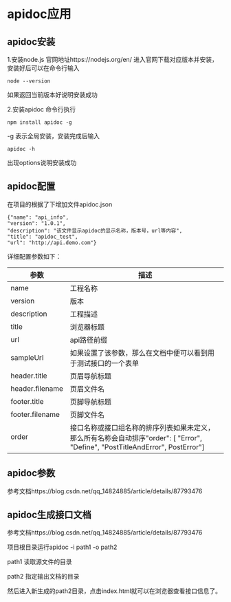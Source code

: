 # apidoc应用

## apidoc安装

1.安装node.js
官网地址https://nodejs.org/en/
进入官网下载对应版本并安装，安装好后可以在命令行输入

    node --version

如果返回当前版本好说明安装成功

2.安装apidoc
命令行执行
    
    npm install apidoc -g
    
-g 表示全局安装，安装完成后输入

    apidoc -h

出现options说明安装成功

## apidoc配置
在项目的根据了下增加文件apidoc.json

    {"name": "api_info",
    "version": "1.0.1",
    "description": "该文件显示apidoc的显示名称，版本号，url等内容",
    "title": "apidoc_test",
    "url": "http://api.demo.com"}
详细配置参数如下：

| 参数 | 描述 |
| --- | ---|
| name | 工程名称 |
| version |	版本 |
| description | 工程描述 |
| title | 浏览器标题 |
| url | api路径前缀 |
| sampleUrl | 如果设置了该参数，那么在文档中便可以看到用于测试接口的一个表单 |
| header.title | 页眉导航标题 |
| header.filename | 页眉文件名 |
| footer.title | 页脚导航标题 |
| footer.filename | 页脚文件名 |
| order | 接口名称或接口组名称的排序列表如果未定义，那么所有名称会自动排序"order": [ "Error", "Define", "PostTitleAndError", PostError"] |

## apidoc参数
参考文档https://blog.csdn.net/qq_14824885/article/details/87793476

## apidoc生成接口文档
参考文档https://blog.csdn.net/qq_14824885/article/details/87793476

项目根目录运行apidoc -i path1 -o path2

path1 读取源文件的目录

path2 指定输出文档的目录

然后进入新生成的path2目录，点击index.html就可以在浏览器查看接口信息了。
    
